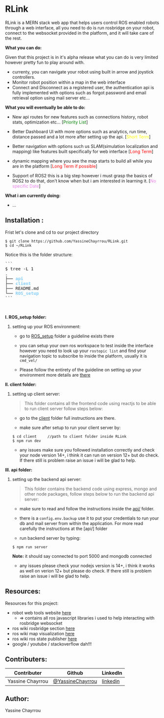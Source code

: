 # RLink

RLink is a MERN stack web app that helps users control ROS enabled robots through a web interface, all you need to do is run rosbridge on your robot, connect to the websocket provided in the platform, and it will take care of the rest.

**What you can do:**

Given that this project is in it's alpha release what you can do is very limited however pretty fun to play around with.
- currenty, you can navigate your robot using built in arrow and joystick controllers.
- Monitor robot position within a map in the web interface
- Connect and Disconnect as a registered user, the authentication api is fully implemented with options such as forgot password and email retrieval option using mail server etc...

**What you will eventually be able to do:**

- New api routes for new features such as connections history, robot stats, optimization etc... [<span style="color: green">Priority List</span>] 

- Better Dashboard UI with more options such as analytics, run time, distance passed and a lot more after setting up the api. [<span style="color: yellow">Short Term</span>] 

- Better navigation with options such us SLAM(simulation localization and mapping) like features built specifically for web interface [<span style="color: red">Long Term</span>]

- dynamic mapping where you see the map starts to build all while you are in the platform [<span style="color: red">Long Term if possible</span>]
- Support of ROS2 this is a big step however i must grasp the basics of ROS2 to do that, don't know when but i am interested in learning it. [<span style="color: violet">No specific Date</span>]

**What i am currently doing:**
- ...


## Installation :

Frist let's clone and cd to our project directory 

```
$ git clone https://github.com/YassineChayrrou/RLink.git
$ cd ~/RLink
```

Notice this is the folder structure:

<pre>
```
$ tree -L 1
.
├── <b style="color: lightskyblue">api</b>
├── <b style="color: lightskyblue">client</b>
├── README.md
└── <b style="color: lightskyblue">ROS_setup</b>
```
</pre>

<br />

**I. ROS_setup folder:**
1. setting up your ROS environment:

    - go to [ROS_setup](https://github.com/YassineChayrrou/RLink/tree/main/ROS_setup) folder a guideline exists there

    - you can setup your own ros workspace to test inside the interface however you need to look up your `rostopic list` and find your navigation topic to subscribe to inside the platform, usually it is `cmd_vel/`

    - Please follow the entirety of the guideline on setting up your environment more details are [there](https://github.com/YassineChayrrou/RLink/tree/main/ROS_setup)

**II. client folder:**

1. setting up client server:

    > This folder contains all the frontend code using reactjs to be able to run client server follow steps below:

    - go to the [client](https://github.com/YassineChayrrou/RLink/tree/main/client) folder full instructions are there.

    - make sure after setup to run your client server by:
    ```
    $ cd client     //path to client folder inside RLink
    $ npm run dev
    ```

    - any issues make sure you followed installation correctly and check your node version 14+, i think it can run on version 12+ but do check.
    If there still is problem raise an issue i will be glad to help.

**III. api folder:**

1. setting up the backend api server:

    > This folder contains the backend code using express, mongo and other node packages, follow steps below to run the backend api server:

    - make sure to read and follow the instructions inside the [api/](https://github.com/YassineChayrrou/RLink/tree/main/api) folder.

    - there is a `config.env.backup` use it to put your credentials to run your db and mail server from within the application. For more read carefully the instructions at the [api/] folder

    - run backend server by typing:
    ```
    $ npm run server
    ```
    **Note:** it should say connected to port 5000 and mongodb connected
    - any issues please check your nodejs version is 14+, i think it works as well on verion 12+ but please do check.
    If there still is problem raise an issue i will be glad to help.

## Resources:

Resources for this project:
- robot web tools website [here](http://robotwebtools.org/tools.html)
    - => contains all ros javascript libraries i used to help interacting with rosbridge websocket
- ros wiki rosbridge section [here](https://wiki.ros.org/rosbridge_suite)
- ros wiki map visualization [here](https://wiki.ros.org/ros2djs/Tutorials/VisualizingAMap)
- ros wiki ros state publisher [here](https://wiki.ros.org/robot_state_publisher)
- google / youtube / stackoverflow dah!!!

## Contributers:

| Contributer | Github | LinkedIn |
| ----------- | ------ | -------- |
| Yassine Chayrrou | [@YassineChayrrou](https://github.com/YassineChayrrou) | [linkedin](fakelinkunclickable) |

## Author:

Yassine Chayrrou
